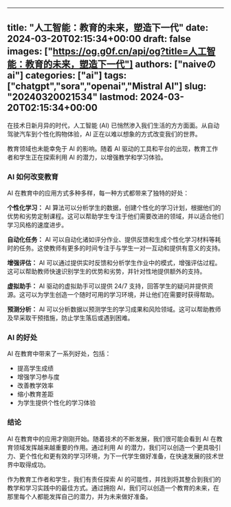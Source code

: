 
---
title: "人工智能：教育的未来，塑造下一代"
date: 2024-03-20T02:15:34+00:00
draft: false
images: ["https://og.g0f.cn/api/og?title=人工智能：教育的未来，塑造下一代"]
authors: ["naiveのai"]
categories: ["ai"]
tags: ["chatgpt","sora","openai","Mistral AI"]
slug: "20240320021534"
lastmod: 2024-03-20T02:15:34+00:00
---
在技术日新月异的时代，人工智能 (AI) 已悄然渗入我们生活的方方面面。从自动驾驶汽车到个性化购物体验，AI 正在以难以想象的方式改变我们的世界。

教育领域也未能幸免于 AI 的影响。随着 AI 驱动的工具和平台的出现，教育工作者和学生正在探索利用 AI 的潜力，以增强教学和学习体验。

### AI 如何改变教育

AI 在教育中的应用方式多种多样，每一种方式都带来了独特的好处：

**个性化学习：** AI 算法可以分析学生的数据，创建个性化的学习计划，根据他们的优势和劣势定制课程。这可以帮助学生专注于他们需要改进的领域，并以适合他们学习风格的速度进步。

**自动化任务：** AI 可以自动化诸如评分作业、提供反馈和生成个性化学习材料等耗时的任务。这使教师有更多的时间专注于与学生一对一互动和提供有意义的支持。

**增强评估：** AI 可以通过提供实时反馈和分析学生作业中的模式，增强评估过程。这可以帮助教师快速识别学生的优势和劣势，并针对性地提供额外的支持。

**虚拟助手：** AI 驱动的虚拟助手可以提供 24/7 支持，回答学生的疑问并提供资源。这可以为学生创造一个随时可用的学习环境，并让他们在需要时获得帮助。

**预测分析：** AI 可以分析数据以预测学生的学习成果和风险领域。这可以帮助教师及早采取干预措施，防止学生落后或遇到困难。

### AI 的好处

AI 在教育中带来了一系列好处，包括：

* 提高学生成绩
* 增强学习参与度
* 改善教学效率
* 缩小教育差距
* 为学生提供个性化的学习体验

### 结论

AI 在教育中的应用才刚刚开始。随着技术的不断发展，我们很可能会看到 AI 在教育领域发挥越来越重要的作用。通过利用 AI 的潜力，我们可以创造一个更具吸引力、更个性化和更有效的学习环境，为下一代学生做好准备，在快速发展的技术世界中取得成功。

作为教育工作者和学生，我们有责任探索 AI 的可能性，并找到将其整合到我们的教学和学习实践中的最佳方式。通过拥抱 AI，我们可以创造一个教育的未来，在那里每个人都能发挥自己的潜力，并为未来做好准备。